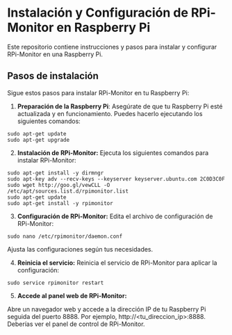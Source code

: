 # Instalación y Configuración de RPi-Monitor en Raspberry Pi

Este repositorio contiene instrucciones y pasos para instalar y configurar RPi-Monitor en una Raspberry Pi.

## Pasos de instalación

Sigue estos pasos para instalar RPi-Monitor en tu Raspberry Pi:

1. **Preparación de la Raspberry Pi**:
Asegúrate de que tu Raspberry Pi esté actualizada y en funcionamiento. Puedes hacerlo ejecutando los siguientes comandos:
```shell
sudo apt-get update
sudo apt-get upgrade
   ```
2. **Instalación de RPi-Monitor:**
Ejecuta los siguientes comandos para instalar RPi-Monitor:

```shell
sudo apt-get install -y dirmngr
sudo apt-key adv --recv-keys --keyserver keyserver.ubuntu.com 2C0D3C0F
sudo wget http://goo.gl/vewCLL -O /etc/apt/sources.list.d/rpimonitor.list
sudo apt-get update
sudo apt-get install -y rpimonitor
```
3. **Configuración de RPi-Monitor:**
Edita el archivo de configuración de RPi-Monitor:

```shell
sudo nano /etc/rpimonitor/daemon.conf
```
Ajusta las configuraciones según tus necesidades.

4. **Reinicia el servicio:**
Reinicia el servicio de RPi-Monitor para aplicar la configuración:

```shell
sudo service rpimonitor restart
```
5. **Accede al panel web de RPi-Monitor:**

Abre un navegador web y accede a la dirección IP de tu Raspberry Pi seguida del puerto 8888. Por ejemplo, http://<tu_direccion_ip>:8888. Deberías ver el panel de control de RPi-Monitor.
